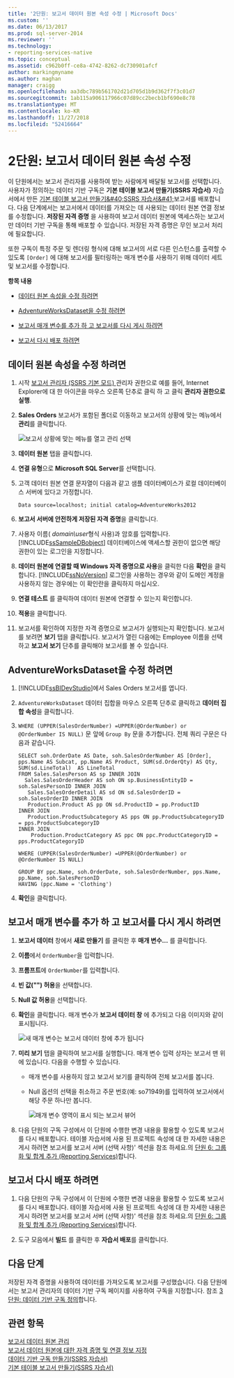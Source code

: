 ```yaml
---
title: '2단원: 보고서 데이터 원본 속성 수정 | Microsoft Docs'
ms.custom: ''
ms.date: 06/13/2017
ms.prod: sql-server-2014
ms.reviewer: ''
ms.technology:
- reporting-services-native
ms.topic: conceptual
ms.assetid: c962b0ff-ce8a-4742-8262-dc730901afcf
author: markingmyname
ms.author: maghan
manager: craigg
ms.openlocfilehash: aa3dbc789b561702d21d705d1b9d362f7f3c01d7
ms.sourcegitcommit: 1ab115a906117966c07d89cc2becb1bf690e8c78
ms.translationtype: MT
ms.contentlocale: ko-KR
ms.lasthandoff: 11/27/2018
ms.locfileid: "52416664"
---
```

# <a name="lesson-2-modifying-the-report-data-source-properties"></a>2단원: 보고서 데이터 원본 속성 수정
  이 단원에서는 보고서 관리자를 사용하여 받는 사람에게 배달될 보고서를 선택합니다. 사용자가 정의하는 데이터 기반 구독은 **기본 테이블 보고서 만들기&#40;SSRS 자습서&#41;** 자습서에서 만든 [기본 테이블 보고서 만들기&amp;#40;SSRS 자습서&amp;#41;](../reporting-services/create-a-basic-table-report-ssrs-tutorial.md)보고서를 배포합니다. 다음 단계에서는 보고서에서 데이터를 가져오는 데 사용되는 데이터 원본 연결 정보를 수정합니다. **저장된 자격 증명** 을 사용하여 보고서 데이터 원본에 액세스하는 보고서만 데이터 기반 구독을 통해 배포할 수 있습니다. 저장된 자격 증명은 무인 보고서 처리에 필요합니다.  
  
 또한 구독이 특정 주문 및 렌더링 형식에 대해 보고서의 서로 다른 인스턴스를 출력할 수 있도록 `[Order]` 에 대해 보고서를 필터링하는 매개 변수를 사용하기 위해 데이터 세트 및 보고서를 수정합니다.  
  
 **항목 내용**  
  
-   [데이터 원본 속성을 수정 하려면](#bkmk_modify_datasource)  
  
-   [AdventureWorksDataset을 수정 하려면](#bkmk_modify_dataset)  
  
-   [보고서 매개 변수를 추가 하 고 보고서를 다시 게시 하려면](#bkmk_add_reportparameter)  
  
-   [보고서 다시 배포 하려면](#bkmk_redeploy)  
  
##  <a name="bkmk_modify_datasource"></a> 데이터 원본 속성을 수정 하려면  
  
1.  시작 [보고서 관리자 &#40;SSRS 기본 모드&#41; ](../../2014/reporting-services/report-manager-ssrs-native-mode.md) 관리자 권한으로 예를 들어, Internet Explorer에 대 한 아이콘을 마우스 오른쪽 단추로 클릭 하 고 클릭 **관리자 권한으로 실행**.  
  
2.  **Sales Orders** 보고서가 포함된 폴더로 이동하고 보고서의 상황에 맞는 메뉴에서 **관리**를 클릭합니다.  
  
     ![보고서 상황에 맞는 메뉴를 열고 관리 선택](../../2014/tutorials/media/ssrs-tutorial-datadriven-manage-report.gif "보고서 상황에 맞는 메뉴를 열고 관리 선택")  
  
3.  **데이터 원본** 탭을 클릭합니다.  
  
4.  **연결 유형**으로 **Microsoft SQL Server**를 선택합니다.  
  
5.  고객 데이터 원본 연결 문자열이 다음과 같고 샘플 데이터베이스가 로컬 데이터베이스 서버에 있다고 가정합니다.  
  
    ```  
    Data source=localhost; initial catalog=AdventureWorks2012  
    ```  
  
6.  **보고서 서버에 안전하게 저장된 자격 증명**을 클릭합니다.  
  
7.  사용자 이름( *domain\user*형식 사용)과 암호를 입력합니다. [!INCLUDE[ssSampleDBobject](../includes/sssampledbobject-md.md)] 데이터베이스에 액세스할 권한이 없으면 해당 권한이 있는 로그인을 지정합니다.  
  
8.  **데이터 원본에 연결할 때 Windows 자격 증명으로 사용**을 클릭한 다음 **확인**을 클릭합니다. [!INCLUDE[ssNoVersion](../includes/ssnoversion-md.md)] 로그인을 사용하는 경우와 같이 도메인 계정을 사용하지 않는 경우에는 이 확인란을 클릭하지 마십시오.  
  
9. **연결 테스트** 를 클릭하여 데이터 원본에 연결할 수 있는지 확인합니다.  
  
10. **적용**을 클릭합니다.  
  
11. 보고서를 확인하여 지정한 자격 증명으로 보고서가 실행되는지 확인합니다. 보고서를 보려면 **보기** 탭을 클릭합니다. 보고서가 열린 다음에는 Employee 이름을 선택하고 **보고서 보기** 단추를 클릭해야 보고서를 볼 수 있습니다.  
  
##  <a name="bkmk_modify_dataset"></a> AdventureWorksDataset을 수정 하려면  
  
1.  [!INCLUDE[ssBIDevStudio](../includes/ssbidevstudio-md.md)]에서 Sales Orders 보고서를 엽니다.  
  
2.  `AdventureWorksDataset` 데이터 집합을 마우스 오른쪽 단추로 클릭하고 **데이터 집합 속성**을 클릭합니다.  
  
3.  `WHERE (UPPER(SalesOrderNumber) =UPPER(@OrderNumber) or  @OrderNumber IS NULL)` 문 앞에 `Group By` 문을 추가합니다. 전체 쿼리 구문은 다음과 같습니다.  
  
    ```  
    SELECT soh.OrderDate AS Date, soh.SalesOrderNumber AS [Order], pps.Name AS Subcat, pp.Name AS Product, SUM(sd.OrderQty) AS Qty, SUM(sd.LineTotal)  AS LineTotal  
    FROM Sales.SalesPerson AS sp INNER JOIN  
      Sales.SalesOrderHeader AS soh ON sp.BusinessEntityID = soh.SalesPersonID INNER JOIN  
       Sales.SalesOrderDetail AS sd ON sd.SalesOrderID = soh.SalesOrderID INNER JOIN  
       Production.Product AS pp ON sd.ProductID = pp.ProductID  
    INNER JOIN  
       Production.ProductSubcategory AS pps ON pp.ProductSubcategoryID = pps.ProductSubcategoryID   
    INNER JOIN  
        Production.ProductCategory AS ppc ON ppc.ProductCategoryID = pps.ProductCategoryID  
  
    WHERE (UPPER(SalesOrderNumber) =UPPER(@OrderNumber) or  @OrderNumber IS NULL)  
  
    GROUP BY ppc.Name, soh.OrderDate, soh.SalesOrderNumber, pps.Name, pp.Name, soh.SalesPersonID  
    HAVING (ppc.Name = 'Clothing')  
    ```  
  
4.   **확인**을 클릭합니다.  
  
##  <a name="bkmk_add_reportparameter"></a> 보고서 매개 변수를 추가 하 고 보고서를 다시 게시 하려면  
  
1.   **보고서 데이터** 창에서 **새로 만들기** 를 클릭한 후 **매개 변수...** 를 클릭합니다.  
  
2.  **이름**에서 `OrderNumber`을 입력합니다.  
  
3.  **프롬프트**에 `OrderNumber`를 입력합니다.  
  
4.  **빈 값("") 허용**을 선택합니다.  
  
5.  **Null 값 허용**을 선택합니다.  
  
6.  **확인**을 클릭합니다. 매개 변수가 **보고서 데이터 창** 에 추가되고 다음 이미지와 같이 표시됩니다.  
  
     ![새 매개 변수는 보고서 데이터 창에 추가 됩니다](../../2014/tutorials/media/ssrs-tutorial-datadriven-parameter.gif "새 매개 변수는 보고서 데이터 창에 추가")  
  
7.  **미리 보기** 탭을 클릭하여 보고서를 실행합니다. 매개 변수 입력 상자는 보고서 맨 위에 있습니다. 다음을 수행할 수 있습니다.  
  
    -   매개 변수를 사용하지 않고 보고서 보기를 클릭하여 전체 보고서를 봅니다.  
  
    -   Null 옵션의 선택을 취소하고 주문 번호(예: so71949)를 입력하여 보고서에서 해당 주문 하나만 봅니다.  
  
         ![매개 변수 영역이 표시 되는 보고서 뷰어](../../2014/tutorials/media/ssrs-tutorial-datadriven-reportviewer-parameter.gif "매개 변수 영역이 표시 되는 보고서 뷰어")  
  
8.  다음 단원의 구독 구성에서 이 단원에 수행한 변경 내용을 활용할 수 있도록 보고서를 다시 배포합니다. 테이블 자습서에 사용 된 프로젝트 속성에 대 한 자세한 내용은 게시 하려면 보고서를 보고서 서버 (선택 사항)' 섹션을 참조 하세요.의 [단원 6: 그룹화 및 합계 추가 &#40;Reporting Services&#41;](../reporting-services/lesson-6-adding-grouping-and-totals-reporting-services.md)합니다.  
  
##  <a name="bkmk_redeploy"></a> 보고서 다시 배포 하려면  
  
1.  다음 단원의 구독 구성에서 이 단원에 수행한 변경 내용을 활용할 수 있도록 보고서를 다시 배포합니다. 테이블 자습서에 사용 된 프로젝트 속성에 대 한 자세한 내용은 게시 하려면 보고서를 보고서 서버 (선택 사항)' 섹션을 참조 하세요.의 [단원 6: 그룹화 및 합계 추가 &#40;Reporting Services&#41;](../reporting-services/lesson-6-adding-grouping-and-totals-reporting-services.md)합니다.  
  
2.  도구 모음에서 **빌드** 를 클릭한 후 **자습서 배포**를 클릭합니다.  
  
## <a name="next-steps"></a>다음 단계  
 저장된 자격 증명을 사용하여 데이터를 가져오도록 보고서를 구성했습니다. 다음 단원에서는 보고서 관리자의 데이터 기반 구독 페이지를 사용하여 구독을 지정합니다. 참조 [3 단원: 데이터 기반 구독 정의](../reporting-services/lesson-3-defining-a-data-driven-subscription.md)합니다.  
  
## <a name="see-also"></a>관련 항목  
 [보고서 데이터 원본 관리](report-data/manage-report-data-sources.md)   
 [보고서 데이터 원본에 대한 자격 증명 및 연결 정보 지정](report-data/specify-credential-and-connection-information-for-report-data-sources.md)   
 [데이터 기반 구독 만들기&#40;SSRS 자습서&#41;](../reporting-services/create-a-data-driven-subscription-ssrs-tutorial.md)   
 [기본 테이블 보고서 만들기&#40;SSRS 자습서&#41;](../reporting-services/create-a-basic-table-report-ssrs-tutorial.md)  
  
  
